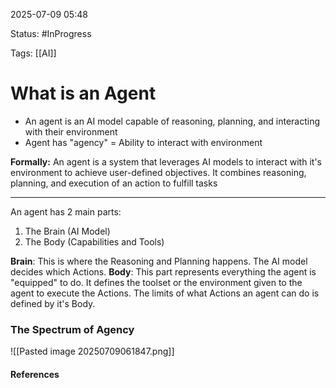 
2025-07-09 05:48

Status: #InProgress

Tags: [[AI]] 

# What is an Agent

- An agent is an AI model capable of reasoning, planning, and interacting with their environment
- Agent has "agency" = Ability to interact with environment

**Formally:**
	 An agent is a system that leverages AI models to interact with it's environment to achieve user-defined objectives. It combines reasoning, planning, and execution of an action to fulfill tasks

_______

An agent has 2 main parts:
1. The Brain (AI Model)
2. The Body (Capabilities and Tools)

**Brain**: This is where the Reasoning and Planning happens. The AI model decides which Actions.
**Body**: This part represents everything the agent is "equipped" to do. It defines the toolset or the environment given to the agent to execute the Actions. The limits of what Actions an agent can do is defined by it's Body.

### The Spectrum of Agency
![[Pasted image 20250709061847.png]]



#### References
